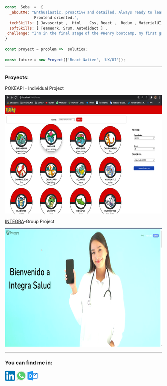 ```js
const  Seba  =  {
  _aboutMe: "Enthusiastic, proactive and detailed. Always ready to learn and teach.
             Frontend oriented.",
  techSkills: [ Javascript ,  Html ,  Css, React ,  Redux , MaterialUI, Node] , 
  softSkills: [ TeamWork, Srum, Autodidact ] , 
 challenge: "I'm in the final stage of the #Henry bootcamp, my first group project. " 
}

const proyect = problem =>  solution;

const future = new Proyect(['React Native', 'UX/UI']);

```
<hr>
<h3>Proyects:</h3>
<p>POKEAPI - Individual Project</p>
<img src='imagenes/pokeapi.png' alt='pokeapi' height='380' width='540'>

<p><a href='https://integra-platform.web.app/'>INTEGRA<a/>-Group Project</p>
<a href='https://integra-platform.web.app/'><img src='imagenes/integra.png' alt='integra' height='380' width='540'><a/>
<hr>
<h3>You can find me in:</h3>

 [![LinkedIn](icons/linkedin.png)](https://www.linkedin.com/in/sebastiansanchezisame/)
 [![Whatsapp](icons/whatsapp.png)](https://wa.me/5493424097403)
 [![Outlook](icons/outlook.png)](mailto:sebastian.sanchezisame@outlook.com)
 
  






<!--
